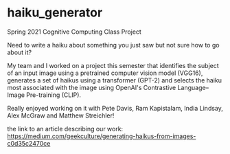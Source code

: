 # haiku_generator
Spring 2021 Cognitive Computing Class Project

Need to write a haiku about something you just saw but not sure how to go about it?

My team and I worked on a project this semester that identifies the subject of an input image using a pretrained computer vision model (VGG16), generates a set of haikus using a transformer (GPT-2) and selects the haiku most associated with the image using OpenAI's Contrastive Language–Image Pre-training (CLIP).

Really enjoyed working on it with Pete Davis, Ram Kapistalam, India Lindsay, Alex McGraw and Matthew Streichler!

the link to an article describing our work: https://medium.com/geekculture/generating-haikus-from-images-c0d35c2470ce
